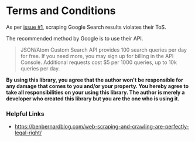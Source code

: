 # Terms and Conditions

As per [issue #1](https://github.com/aviaryan/python-gsearch/issues/1), scraping Google Search results violates their ToS.

The recommended method by Google is to use their API.

> JSON/Atom Custom Search API provides 100 search queries per day for free. If you need more, you may sign up for billing in the API Console. Additional requests cost $5 per 1000 queries, up to 10k queries per day.

**By using this library, you agree that the author won't be responsible for any damage that comes to you and/or your property.
You hereby agree to take all responsibilities on your using this library.
The author is merely a developer who created this library but you are the one who is using it.**


### Helpful Links

* https://benbernardblog.com/web-scraping-and-crawling-are-perfectly-legal-right/
